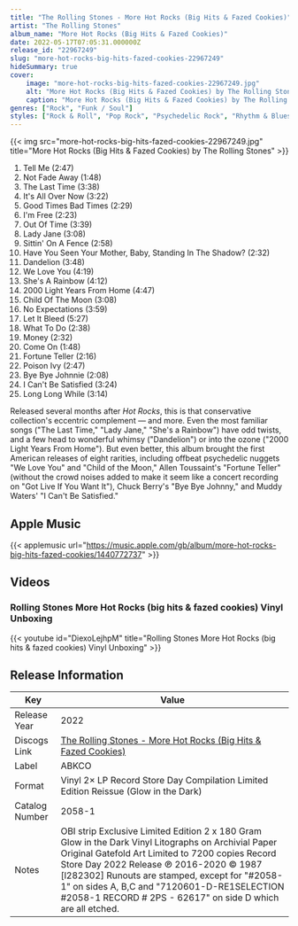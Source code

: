 ```yaml
---
title: "The Rolling Stones - More Hot Rocks (Big Hits & Fazed Cookies)"
artist: "The Rolling Stones"
album_name: "More Hot Rocks (Big Hits & Fazed Cookies)"
date: 2022-05-17T07:05:31.000000Z
release_id: "22967249"
slug: "more-hot-rocks-big-hits-fazed-cookies-22967249"
hideSummary: true
cover:
    image: "more-hot-rocks-big-hits-fazed-cookies-22967249.jpg"
    alt: "More Hot Rocks (Big Hits & Fazed Cookies) by The Rolling Stones"
    caption: "More Hot Rocks (Big Hits & Fazed Cookies) by The Rolling Stones"
genres: ["Rock", "Funk / Soul"]
styles: ["Rock & Roll", "Pop Rock", "Psychedelic Rock", "Rhythm & Blues"]
---
```


{{< img src="more-hot-rocks-big-hits-fazed-cookies-22967249.jpg" title="More Hot Rocks (Big Hits & Fazed Cookies) by The Rolling Stones" >}}

<!-- section break -->

1. Tell Me (2:47)
2. Not Fade Away (1:48)
3. The Last Time (3:38)
4. It's All Over Now (3:22)
5. Good Times Bad Times (2:29)
6. I'm Free (2:23)
7. Out Of Time (3:39)
8. Lady Jane (3:08)
9. Sittin' On A Fence (2:58)
10. Have You Seen Your Mother, Baby, Standing In The Shadow? (2:32)
11. Dandelion (3:48)
12. We Love You (4:19)
13. She's A Rainbow (4:12)
14. 2000 Light Years From Home (4:47)
15. Child Of The Moon (3:08)
16. No Expectations (3:59)
17. Let It Bleed (5:27)
18. What To Do (2:38)
19. Money (2:32)
20. Come On (1:48)
21. Fortune Teller (2:16)
22. Poison Ivy (2:47)
23. Bye Bye Johnnie (2:08)
24. I Can't Be Satisfied (3:24)
25. Long Long While (3:14)

<!-- section break -->


Released several months after <i>Hot Rocks</i>, this is that conservative collection's eccentric complement — and more. Even the most familiar songs ("The Last Time," "Lady Jane," "She's a Rainbow") have odd twists, and a few head to wonderful whimsy ("Dandelion") or into the ozone ("2000 Light Years From Home"). But even better, this album brought the first American releases of eight rarities, including offbeat psychedelic nuggets "We Love You" and "Child of the Moon," Allen Toussaint's "Fortune Teller" (without the crowd noises added to make it seem like a concert recording on "Got Live If You Want It"), Chuck Berry's "Bye Bye Johnny," and Muddy Waters' "I Can't Be Satisfied."



## Apple Music
{{< applemusic url="https://music.apple.com/gb/album/more-hot-rocks-big-hits-fazed-cookies/1440772737" >}}





## Videos
### Rolling Stones More Hot Rocks (big hits & fazed cookies) Vinyl Unboxing
{{< youtube id="DiexoLejhpM" title="Rolling Stones More Hot Rocks (big hits & fazed cookies) Vinyl Unboxing" >}}<br>



## Release Information
|  Key           | Value                                                |
| ---------------| ---------------------------------------------------- |
| Release Year   | 2022                                   |
| Discogs Link   | [The Rolling Stones - More Hot Rocks (Big Hits & Fazed Cookies)](https://www.discogs.com/release/22967249-Rolling-Stones-More-Hot-Rocks-Big-Hits-Fazed-Cookies) |
| Label          | ABKCO |
| Format         | Vinyl 2× LP Record Store Day Compilation Limited Edition Reissue (Glow in the Dark) |
| Catalog Number | 2058-1 |
| Notes | OBI strip Exclusive Limited Edition 2 x 180 Gram Glow in the Dark Vinyl Litographs on Archivial Paper Original Gatefold Art  Limited to 7200 copies  Record Store Day 2022 Release  ℗ 2016-2020 © 1987 [l282302]  Runouts are stamped, except for "#2058-1" on sides A, B,C and "7120601-D-RE1SELECTION #2058-1 RECORD # 2PS - 62617" on side D which are all etched. |